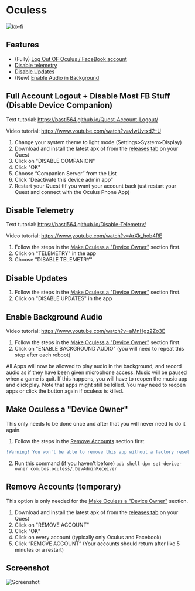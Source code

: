 # Oculess
[![ko-fi](https://ko-fi.com/img/githubbutton_sm.svg)](https://ko-fi.com/R6R1657BK)
## Features
- (Fully) [Log Out OF Oculus / FaceBook account](https://github.com/basti564/Oculess#full-account-logout--disable-most-fb-stuff-disable-device-companion)
- [Disable telemetry](https://github.com/basti564/Oculess#disable-telemetry)
- [Disable Updates](https://github.com/basti564/Oculess#disable-updates)
- (New) [Enable Audio in Background](https://github.com/basti564/Oculess#enable-background-audio)

## Full Account Logout + Disable Most FB Stuff (Disable Device Companion)
Text tutorial: https://basti564.github.io/Quest-Account-Logout/

Video tutorial: https://www.youtube.com/watch?v=vIwUvtxd2-U
1. Change your system theme to light mode (Settings>System>Display)
2. Download and install the latest apk of from the [releases tab](https://github.com/basti564/Oculess/releases/) on your Quest
3. Click on "DISABLE COMPANION"
4. Click "OK"
5. Choose “Companion Server” from the List
6. Click “Deactivate this device admin app”
7. Restart your Quest
(If you want your account back just restart your Quest and connect with the Oculus Phone App)

## Disable Telemetry
Text tutorial: https://basti564.github.io/Disable-Telemetry/

Video tutorial: https://www.youtube.com/watch?v=ArXk_hob4RE
1. Follow the steps in the [Make Oculess a "Device Owner"](https://github.com/basti564/Oculess#make-oculess-a-device-owner) section first.
2. Click on "TELEMETRY" in the app
3. Choose "DISABLE TELEMETRY"

## Disable Updates
1. Follow the steps in the [Make Oculess a "Device Owner"](https://github.com/basti564/Oculess#make-oculess-a-device-owner) section first.
2. Click on "DISABLE UPDATES" in the app

## Enable Background Audio
Video tutorial: https://www.youtube.com/watch?v=aMnHgz2Zo3E
1. Follow the steps in the [Make Oculess a "Device Owner"](https://github.com/basti564/Oculess#make-oculess-a-device-owner) section first.
2. Click on "ENABLE BACKGROUND AUDIO" (you will need to repeat this step after each reboot)

All Apps will now be allowed to play audio in the background, and record audio as if they have been given microphone access.
Music will be paused when a game is quit. If this happens, you will have to reopen the music app and click play.
Note that apps might still be killed. You may need to reopen apps or click the button again if oculess is killed.

## Make Oculess a "Device Owner"
This only needs to be done once and after that you will never need to do it again.
1. Follow the steps in the [Remove Accounts](https://github.com/basti564/Oculess#remove-accounts-temporary) section first.
```diff 
!Warning! You won't be able to remove this app without a factory reset after running the following command
```
2. Run this command (if you haven't before) ```adb shell dpm set-device-owner com.bos.oculess/.DevAdminReceiver```

## Remove Accounts (temporary)
This option is only needed for the [Make Oculess a "Device Owner"](https://github.com/basti564/Oculess#make-oculess-a-device-owner) section.
1. Download and install the latest apk of from the [releases tab](https://github.com/basti564/Oculess/releases/) on your Quest
2. Click on "REMOVE ACCOUNT"
3. Click "OK"
4. Click on every account (typically only Oculus and Facebook)
5. Click “REMOVE ACCOUNT”
(Your accounts should return after like 5 minutes or a restart)

## Screenshot
![Screenshot](https://user-images.githubusercontent.com/12588584/152667664-40db8b5b-1e93-4518-836f-e1de3782a07a.jpg)
